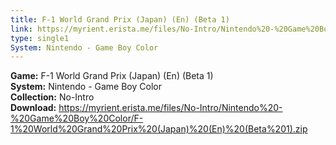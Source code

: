 ```yaml
---
title: F-1 World Grand Prix (Japan) (En) (Beta 1)
link: https://myrient.erista.me/files/No-Intro/Nintendo%20-%20Game%20Boy%20Color/F-1%20World%20Grand%20Prix%20(Japan)%20(En)%20(Beta%201).zip
type: single1
System: Nintendo - Game Boy Color
---
```

<b>Game:</b> F-1 World Grand Prix (Japan) (En) (Beta 1)<br>
<b>System:</b> Nintendo - Game Boy Color<br>
<b>Collection:</b> No-Intro<br>
<b>Download:</b> https://myrient.erista.me/files/No-Intro/Nintendo%20-%20Game%20Boy%20Color/F-1%20World%20Grand%20Prix%20(Japan)%20(En)%20(Beta%201).zip